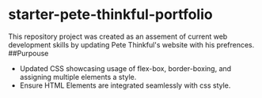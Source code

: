 # starter-pete-thinkful-portfolio
This repository project was created as an assement of current web development skills by updating Pete Thinkful's website with his prefrences. 
##Purpouse
- Updated CSS showcasing usage of flex-box, border-boxing, and assigning multiple elements a style.
- Ensure HTML Elements are integrated seamlessly with css style.
